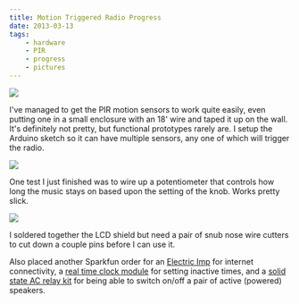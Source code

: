 ```yaml
---
title: Motion Triggered Radio Progress
date: 2013-03-13
tags:
    - hardware
    - PIR
    - progress
    - pictures
---
```


![](/pictures/2013/parallax-pir-enclosed/medium.jpg)

I've managed to get the PIR motion sensors to work quite easily, even putting one in a small enclosure with an 18' wire and taped it up on the wall.  It's definitely not pretty, but functional prototypes rarely are.  I setup the Arduino sketch so it can have multiple sensors, any one of which will trigger the radio.  

<!-- more -->

![](/pictures/2013/parallax-pir-taped-to-wall/medium.jpg)

One test I just finished was to wire up a potentiometer that controls how long the music stays on based upon the setting of the knob.  Works pretty slick.

![](/pictures/2013/arduino-pir-radio-breadboard/medium.jpg)

I soldered together the LCD shield but need a pair of snub nose wire cutters to cut down a couple pins before I can use it.

Also placed another Sparkfun order for an [Electric Imp](https://www.sparkfun.com/products/11395) for internet connectivity, a [real time clock module](https://www.sparkfun.com/products/12708) for setting inactive times, and a [solid state AC relay kit](https://www.sparkfun.com/products/10684) for being able to switch on/off a pair of active (powered) speakers.  